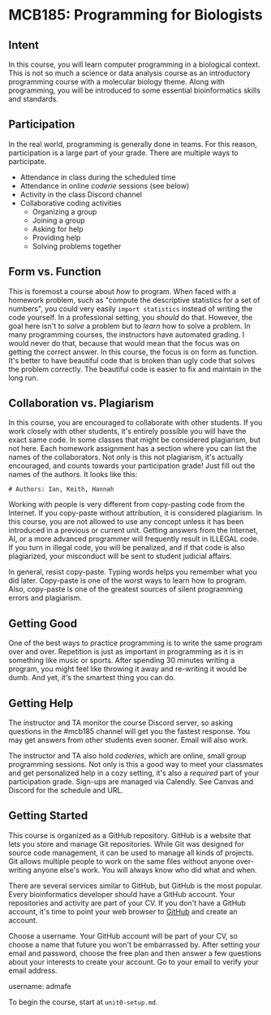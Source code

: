MCB185: Programming for Biologists
==================================

## Intent ##

In this course, you will learn computer programming in a biological context.
This is not so much a science or data analysis course as an introductory
programming course with a molecular biology theme. Along with programming, you
will be introduced to some essential bioinformatics skills and standards.

## Participation ##

In the real world, programming is generally done in teams. For this reason,
participation is a large part of your grade. There are multiple ways to
participate.

+ Attendance in class during the scheduled time
+ Attendance in online _coderie_ sessions (see below)
+ Activity in the class Discord channel
+ Collaborative coding activities
	+ Organizing a group
	+ Joining a group
	+ Asking for help
	+ Providing help
	+ Solving problems together

## Form vs. Function ##

This is foremost a course about _how_ to program. When faced with a homework
problem, such as "compute the descriptive statistics for a set of numbers", you
could very easily `import statistics` instead of writing the code yourself. In
a professional setting, you _should_ do that. However, the goal here isn't to
_solve_ a problem but to _learn_ how to solve a problem. In many programming
courses, the instructors have automated grading. I would never do that, because
that would mean that the focus was on getting the correct answer. In this
course, the focus is on form as function. It's better to have beautiful code
that is broken than ugly code that solves the problem correctly. The beautiful
code is easier to fix and maintain in the long run.

## Collaboration vs. Plagiarism ##

In this course, you are encouraged to collaborate with other students. If you
work closely with other students, it's entirely possible you will have the
exact same code. In some classes that might be considered plagiarism, but not
here. Each homework assignment has a section where you can list the names of
the collaborators. Not only is this not plagiarism, it's actually encouraged,
and counts towards your participation grade! Just fill out the names of the
authors. It looks like this:

```
# Authors: Ian, Keith, Hannah
```

Working with people is very different from copy-pasting code from the Internet.
If you copy-paste without attribution, it is considered plagiarism. In this
course, you are not allowed to use any concept unless it has been introduced in
a previous or current unit. Getting answers from the Internet, AI, or a more
advanced programmer will frequently result in ILLEGAL code. If you turn in
illegal code, you will be penalized, and if that code is also plagiarized, your
misconduct will be sent to student judicial affairs.

In general, resist copy-paste. Typing words helps you remember what you did
later. Copy-paste is one of the worst ways to learn how to program. Also,
copy-paste is one of the greatest sources of silent programming errors and
plagiarism.

## Getting Good ##

One of the best ways to practice programming is to write the same program over
and over. Repetition is just as important in programming as it is in something
like music or sports. After spending 30 minutes writing a program, you might
feel like throwing it away and re-writing it would be dumb. And yet, it's the
smartest thing you can do.

## Getting Help ##

The instructor and TA monitor the course Discord server, so asking questions in
the #mcb185 channel will get you the fastest response. You may get answers from
other students even sooner. Email will also work.

The instructor and TA also hold _coderies_, which are online, small group
programming sessions. Not only is this a good way to meet your classmates and
get personalized help in a cozy setting, it's also a _required_ part of your
participation grade. Sign-ups are managed via Calendly. See Canvas and Discord
for the schedule and URL.

## Getting Started ##

This course is organized as a GitHub repository. GitHub is a website that lets
you store and manage Git repositories. While Git was designed for source code
management, it can be used to manage all kinds of projects. Git allows multiple
people to work on the same files without anyone over-writing anyone else's
work. You will always know who did what and when.

There are several services similar to GitHub, but GitHub is the most popular.
Every bioinformatics developer should have a GitHub account. Your repositories
and activity are part of your CV. If you don't have a GitHub account, it's time
to point your web browser to [GitHub](https://github.com) and create an
account.

Choose a username. Your GitHub account will be part of your CV, so choose a
name that future you won't be embarrassed by. After setting your email and
password, choose the free plan and then answer a few questions about your
interests to create your account. Go to your email to verify your email
address.

username: admafe

To begin the course, start at `unit0-setup.md`.
